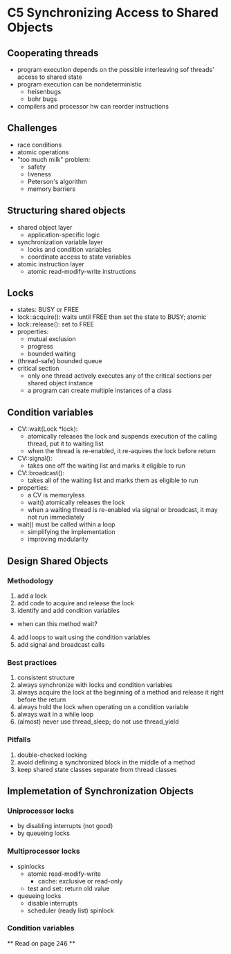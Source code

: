 # C5 Synchronizing Access to Shared Objects
## Cooperating threads
- program execution depends on the possible interleaving sof threads' access to shared state
- program execution can be nondeterministic
  - heisenbugs
  - bohr bugs
- compilers and processor hw can reorder instructions

## Challenges
- race conditions
- atomic operations
- "too much milk" problem:
  - safety
  - liveness
  - Peterson's algorithm
  - memory barriers

## Structuring shared objects
- shared object layer
  - application-specific logic
- synchronization variable layer
  - locks and condition variables
  - coordinate access to state variables
- atomic instruction layer
  - atomic read-modify-write instructions

## Locks
- states: BUSY or FREE
- lock::acquire(): waits until FREE then set the state to BUSY; atomic
- lock::release(): set to FREE
- properties:
  - mutual exclusion
  - progress
  - bounded waiting
- (thread-safe) bounded queue
- critical section
  - only one thread actively executes any of the critical sections per shared object instance
  - a program can create multiple instances of a class

## Condition variables
- CV::wait(Lock *lock): 
  - atomically releases the lock and suspends execution of the calling thread, put it to waiting list
  - when the thread is re-enabled, it re-aquires the lock before return
- CV::signal(): 
  - takes one off the waiting list and marks it eligible to run
- CV::broadcast(): 
  - takes all of the waiting list and marks them as eligible to run
- properties:
  - a CV is memoryless
  - wait() atomically releases the lock
  - when a waiting thread is re-enabled via signal or broadcast, it may not run immediately
- wait() must be called within a loop
  - simplifying the implementation
  - improving modularity

## Design Shared Objects
### Methodology
1. add a lock
2. add code to acquire and release the lock
3. identify and add condition variables
  - when can this method wait?
4. add loops to wait using the condition variables
5. add signal and broadcast calls

### Best practices
1. consistent structure
2. always synchronize with locks and condition variables
3. always acquire the lock at the beginning of a method and release it right before the return
4. always hold the lock when operating on a condition variable
5. always wait in a while loop
6. (almost) never use thread_sleep; do not use thread_yield

### Pitfalls
1. double-checked locking
2. avoid defining a synchronized block in the middle of a method
3. keep shared state classes separate from thread classes

## Implemetation of Synchronization Objects
### Uniprocessor locks
- by disabling interrupts (not good)
- by queueing locks

### Multiprocessor locks
- spinlocks
  - atomic read-modify-write
    - cache: exclusive or read-only
  - test and set: return old value
- queueing locks
  - disable interrupts
  - scheduler (ready list) spinlock

### Condition variables

** Read on page 246 **
